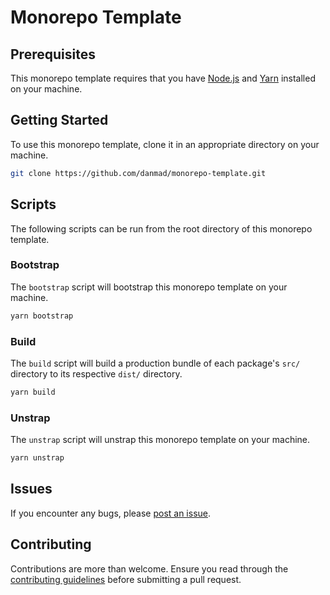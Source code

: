 # Monorepo Template

## Prerequisites

This monorepo template requires that you have [Node.js](https://nodejs.org/en/)
and [Yarn](https://yarnpkg.com/getting-started/install) installed on your
machine.

## Getting Started

To use this monorepo template, clone it in an appropriate directory on your
machine.

```sh
git clone https://github.com/danmad/monorepo-template.git
```

## Scripts

The following scripts can be run from the root directory of this monorepo
template.

### Bootstrap

The `bootstrap` script will bootstrap this monorepo template on your machine.

```sh
yarn bootstrap
```

### Build

The `build` script will build a production bundle of each package's `src/`
directory to its respective `dist/` directory.

```sh
yarn build
```

### Unstrap

The `unstrap` script will unstrap this monorepo template on your machine.

```sh
yarn unstrap
```

## Issues

If you encounter any bugs, please
[post an issue](https://github.com/danmad/monorepo-template/issues/new).

## Contributing

Contributions are more than welcome. Ensure you read through the
[contributing guidelines](https://github.com/danmad/monorepo-template/blob/main/CONTRIBUTING.md)
before submitting a pull request.
